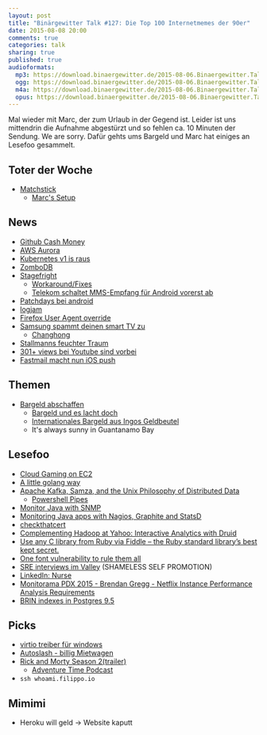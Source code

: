 ```yaml
---
layout: post
title: "Binärgewitter Talk #127: Die Top 100 Internetmemes der 90er"
date: 2015-08-08 20:00
comments: true
categories: talk
sharing: true
published: true
audioformats:
  mp3: https://download.binaergewitter.de/2015-08-06.Binaergewitter.Talk.127.mp3
  ogg: https://download.binaergewitter.de/2015-08-06.Binaergewitter.Talk.127.ogg
  m4a: https://download.binaergewitter.de/2015-08-06.Binaergewitter.Talk.127.m4a
  opus: https://download.binaergewitter.de/2015-08-06.Binaergewitter.Talk.127.opus
---
```

Mal wieder mit Marc, der zum Urlaub in der Gegend ist. Leider ist uns mittendrin die Aufnahme abgestürzt und so fehlen ca. 10 Minuten der Sendung. We are sorry. Dafür gehts ums Bargeld und Marc hat einiges an Lesefoo gesammelt.

## Toter der Woche
- [ Matchstick ](http://www.pro-linux.de/news/1/22603/chromecast-alternative-matchstick-eingestellt.html)
  * [Marc's Setup](https://twitter.com/rb2k/status/625860968573235200/photo/1)

## News
- [Github Cash Money](http://www.wsj.com/article_email/github-raises-250-million-at-2-billion-valuation-1438206722-lMyQjAxMTA1NjI1OTEyNzk0Wj)
- [AWS Aurora](https://aws.amazon.com/blogs/aws/now-available-amazon-aurora/)
- [Kubernetes v1 is raus](http://googlecloudplatform.blogspot.de/2015/07/Kubernetes-V1-Released.html)
- [ZomboDB](https://github.com/zombodb/zombodb)
- [Stagefright](http://www.heise.de/security/meldung/Stagefright-Luecken-Proof-of-Concept-kursiert-im-Netz-Lage-fuer-Android-Nutzer-spitzt-sich-zu-2767873.html)
  * [Workaround/Fixes](https://www.avast.com/en-us/faq.php?article=AVKB230)
  * [Telekom schaltet MMS-Empfang für Android vorerst ab](http://www.computerbase.de/2015-08/deutsche-telekom-mms-empfang-wegen-android-sicherheitsluecke-abgeschaltet/)
- [Patchdays bei android](
http://www.heise.de/newsticker/meldung/StageFright-Samsung-und-Nexus-Geraete-bekommen-monatliche-Sicherheitsupdates-2772788.html)
- [logjam](https://weakdh.org/)
- [Firefox User Agent override](https://bugzilla.mozilla.org/show_bug.cgi?id=1177298)
- [Samsung spammt deinen smart TV zu](http://www.theregister.co.uk/2015/08/06/samsung_investigates_spam_ads_in_smart_tvs/)
  * [Changhong](https://en.wikipedia.org/wiki/Changhong)
- [Stallmanns feuchter Traum](http://www.pro-linux.de/news/1/22606/gnu-emacs-wird-zum-window-manager.html)
- [301+ views bei Youtube sind vorbei](http://arstechnica.com/gadgets/2015/08/youtubes-301-views-will-be-going-away-as-site-updates-spam-detection/)
- [Fastmail macht nun iOS push](http://blog.fastmail.com/2015/07/17/push-email-now-available-in-ios-mail/)

## Themen
- [Bargeld abschaffen](http://www.focus.de/finanzen/news/wirtschaftsticker/ende-des-drogen-und-schwarzarbeitsmarkts-top-oekonomen-fuer-abschaffung-des-bargelds_id_4687480.html)
  * [Bargeld und es lacht doch](http://www.mobile-zeitgeist.com/2015/06/23/bargeld-und-es-lacht-doch/)
  * [Internationales Bargeld aus Ingos Geldbeutel](http://t.co/vq6L9hxtYo)
  * It's always sunny in Guantanamo Bay

## Lesefoo
- [Cloud Gaming on EC2](http://lg.io/2015/07/05/revised-and-much-faster-run-your-own-highend-cloud-gaming-service-on-ec2.html)
- [A little golang way](https://www.aerofs.com/blog/a-little-golang-way/)
- [Apache Kafka, Samza, and the Unix Philosophy of Distributed Data](http://www.confluent.io/blog/apache-kafka-samza-and-the-unix-philosophy-of-distributed-data)
  * [Powershell Pipes](http://www.darkoperator.com/blog/2013/1/28/powershell-basicsndashobjects-and-the-pipeline.html)
- [Monitor Java with SNMP](https://www.badllama.com/content/monitor-java-snmp)
- [Monitoring Java apps with Nagios, Graphite and StatsD](https://blog.dataloop.io/2015/07/25/monitoring-java-apps-with-nagios-graphite-and-statsd/)
- [checkthatcert](https://github.com/AndrewX192/checkthatcert)
- [Complementing Hadoop at Yahoo: Interactive Analytics with Druid](http://yahooeng.tumblr.com/post/125287346011/complementing-hadoop-at-yahoo-interactive)
- [Use any C library from Ruby via Fiddle – the Ruby standard library’s best kept secret.](http://blog.honeybadger.io/use-any-c-library-from-ruby-via-fiddle-the-ruby-standard-librarys-best-kept-secret/)
- [One font vulnerability to rule them all](http://j00ru.vexillium.org/dump/recon2015.pdf)
- [SRE interviews im Valley](http://blog.marc-seeger.de/2015/05/01/sre-interviews-in-silicon-valley/) (SHAMELESS SELF PROMOTION)
- [LinkedIn: Nurse](http://engineering.linkedin.com/sre/introducing-nurse-auto-remediation-linkedin)
- [Monitorama PDX 2015 - Brendan Gregg - Netflix Instance Performance Analysis Requirements](https://vimeo.com/131484323)
- [BRIN indexes in Postgres 9.5](http://michael.otacoo.com/postgresql-2/postgres-9-5-feature-highlight-brin-indexes/)


## Picks
- [virtio treiber für windows](https://fedoraproject.org/wiki/Windows_Virtio_Drivers)
- [Autoslash - billig Mietwagen](https://www.autoslash.com)
- [Rick and Morty Season 2(trailer)](http://www.youtube.com/watch?v=90wG8ObCBE0)
  * [Adventure Time Podcast](http://www.infiniteguest.org/conversation-parade/)
- `ssh whoami.filippo.io`

## Mimimi

- Heroku will geld -> Website kaputt

